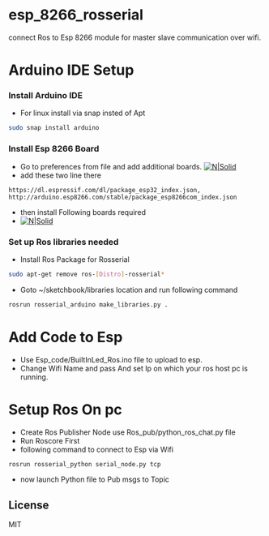 # esp_8266_rosserial
connect Ros to Esp 8266 module for master slave communication over wifi.

# Arduino IDE Setup 
### Install Arduino IDE
- For linux install via snap insted of Apt
```sh
sudo snap install arduino
```
### Install Esp 8266 Board
- Go to preferences from file and add additional boards.
[![N|Solid](https://img-blog.csdnimg.cn/20200930084133286.png?x-oss-process=image/watermark,type_ZmFuZ3poZW5naGVpdGk,shadow_10,text_aHR0cHM6Ly9ibG9nLmNzZG4ubmV0L1poYW5nUmVsYXk=,size_16,color_FFFFFF,t_70)]()
- add these two line there
```
https://dl.espressif.com/dl/package_esp32_index.json,
http://arduino.esp8266.com/stable/package_esp8266com_index.json
```
- then install Following boards required
- [![N|Solid](https://img-blog.csdnimg.cn/20200930084448779.png?x-oss-process=image/watermark,type_ZmFuZ3poZW5naGVpdGk,shadow_10,text_aHR0cHM6Ly9ibG9nLmNzZG4ubmV0L1poYW5nUmVsYXk=,size_16,color_FFFFFF,t_70)]()

### Set up Ros libraries needed
- Install Ros Package for Rosserial
```sh
sudo apt-get remove ros-[Distro]-rosserial*
```
- Goto   ~/sketchbook/libraries location and run following command
```sh 
rosrun rosserial_arduino make_libraries.py .
```
# Add Code to Esp
- Use Esp_code/BuiltInLed_Ros.ino file to upload to esp.
- Change Wifi Name and pass And set Ip on which your ros host pc is running.

# Setup Ros On pc 
- Create Ros Publisher Node use Ros_pub/python_ros_chat.py file
- Run Roscore First
- following command to connect to Esp via Wifi
```sh
rosrun rosserial_python serial_node.py tcp
```
- now launch Python file to Pub msgs to Topic


## License

MIT